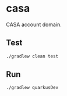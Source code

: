 # casa

CASA account domain.

## Test

```bash
./gradlew clean test
```

## Run

```bash
./gradlew quarkusDev
```
